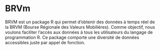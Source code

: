 # BRVm
 BRVM est un package R qui permet d’obtenir des données à temps réel de la BRVM (Bourse Régionale des Valeurs Mobilières). Comme objectif, nous voulons faciliter l’accès aux données à tous les utilisateurs du langage de programmation R. Ce package comporte une diversité de données accessibles juste par appel de fonction.
